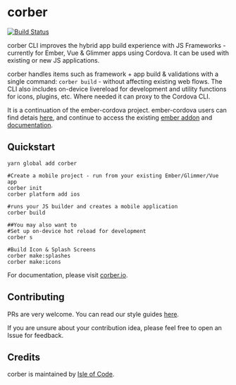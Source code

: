 # corber

[![Build Status](https://travis-ci.org/isleofcode/corber.svg?branch=master)](https://travis-ci.org/isleofcode/corber)

corber CLI improves the hybrid app build experience with JS Frameworks - currently for Ember, Vue & Glimmer apps using Cordova. It can be used with existing or new JS applications. 

corber handles items such as framework + app build & validations with a single command: `corber build` - without affecting existing web flows. The CLI also includes on-device livereload for development and utility functions for icons, plugins, etc. Where needed it can proxy to the Cordova CLI.

It is a continuation of the ember-cordova project. ember-cordova users can find detais [here](http://blog.isleofcode.com/announcing-corber-ember-cordova-vue), and continue to access the existing [ember addon](https://github.com/isleofcode/ember-cordova) and [documentation](http://ember-cordova.com).

## Quickstart

```
yarn global add corber

#Create a mobile project - run from your existing Ember/Glimmer/Vue app
corber init
corber platform add ios

#runs your JS builder and creates a mobile application
corber build

##You may also want to 
#Set up on-device hot reload for development
corber s

#Build Icon & Splash Screens
corber make:splashes
corber make:icons
```

For documentation, please visit [corber.io](http://corber.io).

## Contributing

PRs are very welcome. You can read our style guides [here](https://github.com/isleofcode/style-guide).

If you are unsure about your contribution idea, please feel free to
open an Issue for feedback.

## Credits

corber is maintained by [Isle of Code](https://isleofcode.com).
